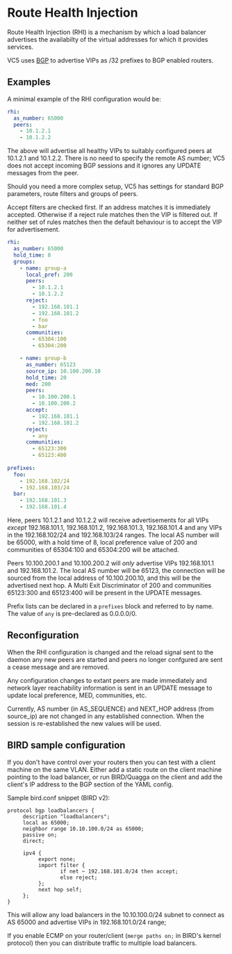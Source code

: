 # Route Health Injection

Route Health Injection (RHI) is a mechanism by which a load balancer
advertises the availabilty of the virtual addresses for which it
provides services.

VC5 uses [BGP](https://en.wikipedia.org/wiki/Border_Gateway_Protocol)
to advertise VIPs as /32 prefixes to BGP enabled routers.

## Examples

A minimal example of the RHI configuration would be:

```yaml
rhi:
  as_number: 65000
  peers:
    - 10.1.2.1
    - 10.1.2.2
```

The above will advertise all healthy VIPs to suitably configured peers
at 10.1.2.1 and 10.1.2.2. There is no need to specify the remote AS
number; VC5 does not accept incoming BGP sessions and it ignores any
UPDATE messages from the peer.

Should you need a more complex setup, VC5 has settings for standard
BGP parameters, route filters and groups of peers.

Accept filters are checked first. If an address matches it is
immediately accepted. Otherwise if a reject rule matches then the VIP
is filtered out. If neither set of rules matches then the default
behaviour is to accept the VIP for advertisement.


```yaml
rhi:
  as_number: 65000
  hold_time: 8
  groups:
    - name: group-a
      local_pref: 200
      peers:
        - 10.1.2.1
        - 10.1.2.2
      reject:
        - 192.168.101.1
        - 192.168.101.2
        - foo
        - bar
      communities:
        - 65304:100
        - 65304:200

    - name: group-b
      as_number: 65123
      source_ip: 10.100.200.10
      hold_time: 20
      med: 200
      peers:
        - 10.100.200.1
        - 10.100.200.2
      accept:
        - 192.168.101.1
        - 192.168.101.2
      reject:
        - any
      communities:
        - 65123:300
        - 65123:400
                
prefixes:
  foo:
    - 192.168.102/24
    - 192.168.103/24
  bar:
    - 192.168.101.3
    - 192.168.101.4
```

Here, peers 10.1.2.1 and 10.1.2.2 will receive advertisements for all
VIPs *except* 192.168.101.1, 192.168.101.2, 192.168.101.3,
192.168.101.4 and any VIPs in the 192.168.102/24 and 192.168.103/24
ranges. The local AS number will be 65000, with a hold time of 8,
local preference value of 200 and communities of 65304:100 and
65304:200 will be attached.

Peers 10.100.200.1 and 10.100.200.2 will *only* advertise VIPs
192.168.101.1 and 192.168.101.2. The local AS number will be 65123,
the connection will be sourced from the local address of
10.100.200.10, and this will be the advertised next hop. A Multi Exit
Discriminator of 200 and communities 65123:300 and 65123:400 will be
present in the UPDATE messages.

Prefix lists can be declared in a `prefixes` block and referred to by
name. The value of `any` is pre-declared as 0.0.0.0/0.

## Reconfiguration

When the RHI configuration is changed and the reload signal sent to
the daemon any new peers are started and peers no longer confgured are
sent a cease message and are removed.

Any configuration changes to extant peers are made immediately and
network layer reachability information is sent in an UPDATE message to
update local preference, MED, communities, etc.

Currently, AS number (in AS_SEQUENCE) and NEXT_HOP address (from
source_ip) are not changed in any established connection. When the
session is re-established the new values will be used.


## BIRD sample configuration

If you don't have control over your routers then you can test with a
client machine on the same VLAN. Either add a static route on the
client machine pointing to the load balancer, or run BIRD/Quagga on
the client and add the client's IP address to the BGP section of the
YAML config.

Sample bird.conf snippet (BIRD v2):

```
protocol bgp loadbalancers {
     description "loadbalancers";
     local as 65000;
     neighbor range 10.10.100.0/24 as 65000;
     passive on;
     direct;

     ipv4 {
          export none;
          import filter {
                 if net ~ 192.168.101.0/24 then accept;
                 else reject;
          };
          next hop self;
     };
}
```

This will allow any load balancers in the 10.10.100.0/24 subnet to
connect as AS 65000 and advertise VIPs in 192.168.101.0/24 range;

If you enable ECMP on your router/client (`merge paths on;` in BIRD's
kernel protocol) then you can distribute traffic to multiple load
balancers.

